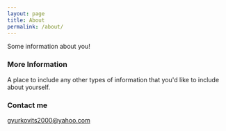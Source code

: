 ```yaml
---
layout: page
title: About
permalink: /about/
---
```


Some information about you!

### More Information

A place to include any other types of information that you'd like to include about yourself.

### Contact me

[gyurkovits2000@yahoo.com](mailto:gyurkovits2000@yahoo.com)
